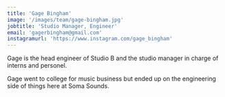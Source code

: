 ```yaml
---
title: 'Gage Bingham'
image: '/images/team/gage-bingham.jpg'
jobtitle: 'Studio Manager, Engineer'
email: 'gagerbingham@gmail.com'
instagramurl: 'https://www.instagram.com/gage_bingham'
---
```


Gage is the head engineer of Studio B and the studio manager in charge of interns and personel. 

Gage went to college for music business but ended up on the engineering side of things here at Soma Sounds.